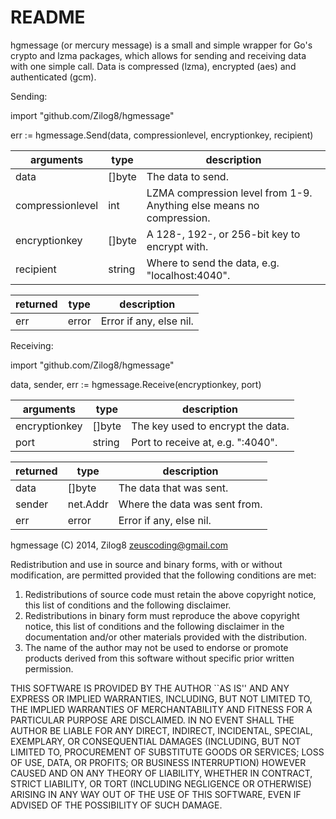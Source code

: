 README
========

hgmessage (or mercury message) is a small and simple wrapper for Go's crypto
and lzma packages, which allows for sending and receiving data with one simple 
call. Data is compressed (lzma), encrypted (aes) and authenticated (gcm).

Sending: 

import	"github.com/Zilog8/hgmessage"

err := hgmessage.Send(data, compressionlevel, encryptionkey, recipient)

arguments        | type    | description
---------------- | ------- | ----------------------------------
data             | []byte  |  The data to send.
compressionlevel | int     |  LZMA compression level from 1-9. Anything else means no compression.
encryptionkey    | []byte  |  A 128-, 192-, or 256-bit key to encrypt with.
recipient        | string  |  Where to send the data, e.g. "localhost:4040".

returned         | type    | description
---------------- | ------- | ----------------------------------
err              | error   |  Error if any, else nil.

Receiving: 

import	"github.com/Zilog8/hgmessage"

data, sender, err := hgmessage.Receive(encryptionkey, port)


arguments        | type    | description
---------------- | ------- | ----------------------------------
encryptionkey    | []byte  |  The key used to encrypt the data.
port             | string  |  Port to receive at, e.g. ":4040".

returned         | type     | description
---------------- | -------  | ----------------------------------
data             | []byte   |  The data that was sent.
sender           | net.Addr |  Where the data was sent from.
err              | error    |  Error if any, else nil.

hgmessage
(C) 2014, Zilog8 <zeuscoding@gmail.com>

Redistribution and use in source and binary forms, with or without
modification, are permitted provided that the following conditions are met:

1. Redistributions of source code must retain the above copyright notice,
   this list of conditions and the following disclaimer.
2. Redistributions in binary form must reproduce the above copyright notice,
   this list of conditions and the following disclaimer in the documentation
   and/or other materials provided with the distribution.
3. The name of the author may not be used to endorse or promote products
   derived from this software without specific prior written permission.

THIS SOFTWARE IS PROVIDED BY THE AUTHOR ``AS IS'' AND ANY EXPRESS OR IMPLIED
WARRANTIES, INCLUDING, BUT NOT LIMITED TO, THE IMPLIED WARRANTIES OF
MERCHANTABILITY AND FITNESS FOR A PARTICULAR PURPOSE ARE DISCLAIMED. IN NO
EVENT SHALL THE AUTHOR BE LIABLE FOR ANY DIRECT, INDIRECT, INCIDENTAL,
SPECIAL, EXEMPLARY, OR CONSEQUENTIAL DAMAGES (INCLUDING, BUT NOT LIMITED TO,
PROCUREMENT OF SUBSTITUTE GOODS OR SERVICES; LOSS OF USE, DATA, OR PROFITS;
OR BUSINESS INTERRUPTION) HOWEVER CAUSED AND ON ANY THEORY OF LIABILITY,
WHETHER IN CONTRACT, STRICT LIABILITY, OR TORT (INCLUDING NEGLIGENCE OR
OTHERWISE) ARISING IN ANY WAY OUT OF THE USE OF THIS SOFTWARE, EVEN IF
ADVISED OF THE POSSIBILITY OF SUCH DAMAGE.
